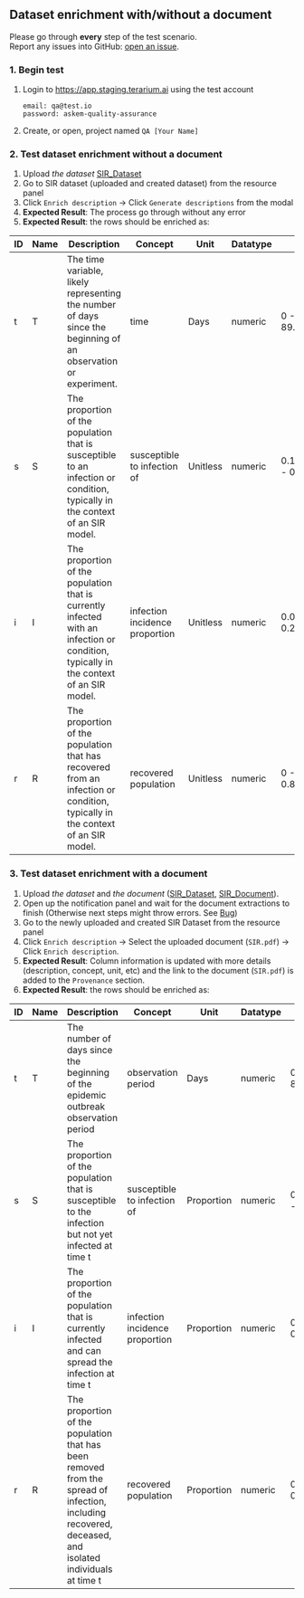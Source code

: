 ## Dataset enrichment with/without a document
Please go through __every__ step of the test scenario.\
Report any issues into GitHub: [open an issue](https://github.com/DARPA-ASKEM/terarium/issues/new?assignees=&labels=bug%2C+Q%26A&template=qa-issue.md&title=%5BBUG%5D%3A+).

### 1. Begin test
1. Login to https://app.staging.terarium.ai using the test account
    ```
    email: qa@test.io
    password: askem-quality-assurance
    ```
2. Create, or open, project named `QA [Your Name]`


### 2. Test dataset enrichment without a document
1. Upload _the dataset_ [SIR_Dataset](https://drive.google.com/file/d/1wdCLKKznHaoCg1gWI7q7OO8W4F7zOjpc/view?usp=drive_link)
2. Go to SIR dataset (uploaded and created dataset) from the resource panel
3. Click `Enrich description` -> Click `Generate descriptions` from the modal
4. __Expected Result__: The process go through without any error
5. __Expected Result__: the rows should be enriched as:

| ID | Name | Description                                                                                                                           | Concept                        | Unit     | Datatype | Stats                              |
|----|------|---------------------------------------------------------------------------------------------------------------------------------------|--------------------------------|----------|----------|------------------------------------|
| t  | T    | The time variable, likely representing the number of days since the beginning of an observation or experiment.                        | time                           | Days     | numeric  | 0 - 44.77 - 89.5477386934673       |
| s  | S    | The proportion of the population that is susceptible to an infection or condition, typically in the context of an SIR model.          | susceptible to infection of    | Unitless | numeric  | 0.143079518218444 - 0.68 - 0.99995 |
| i  | I    | The proportion of the population that is currently infected with an infection or condition, typically in the context of an SIR model. | infection incidence proportion | Unitless | numeric  | 0.00005 - 0.08 - 0.218551123932438 |
| r  | R    | The proportion of the population that has recovered from an infection or condition, typically in the context of an SIR model.         | recovered population           | Unitless | numeric  | 0 - 0.24 - 0.810127005400101       |


### 3. Test dataset enrichment with a document
1. Upload _the dataset_ and _the document_ ([SIR_Dataset](https://drive.google.com/file/d/1wdCLKKznHaoCg1gWI7q7OO8W4F7zOjpc/view?usp=drive_link), [SIR_Document](https://drive.google.com/file/d/1GYyRrxs2Nd8BsU0fGzYW8hJ8CulK5AIY/view?usp=drive_link)).
2. Open up the notification panel and wait for the document extractions to finish (Otherwise next steps might throw errors. See [Bug](https://github.com/DARPA-ASKEM/terarium/issues/3523))
3. Go to the newly uploaded and created SIR Dataset from the resource panel
4. Click `Enrich description` -> Select the uploaded document (`SIR.pdf`) -> Click `Enrich description`.
5. __Expected Result__: Column information is updated with more details (description, concept, unit, etc) and the link to the document (`SIR.pdf`) is added to the `Provenance` section.
6. __Expected Result__: the rows should be enriched as:

| ID | Name | Description                                                                                                                                            | Concept                        | Unit       | Datatype | Stats                              |
|----|------|--------------------------------------------------------------------------------------------------------------------------------------------------------|--------------------------------|------------|----------|------------------------------------|
| t  | T    | The number of days since the beginning of the epidemic outbreak observation period                                                                     | observation period             | Days       | numeric  | 0 - 44.77 - 89.5477386934673       |
| s  | S    | The proportion of the population that is susceptible to the infection but not yet infected at time t                                                   | susceptible to infection of    | Proportion | numeric  | 0.143079518218444 - 0.68 - 0.99995 |
| i  | I    | The proportion of the population that is currently infected and can spread the infection at time t                                                     | infection incidence proportion | Proportion | numeric  | 0.00005 - 0.08 - 0.218551123932438 |
| r  | R    | The proportion of the population that has been removed from the spread of infection, including recovered, deceased, and isolated individuals at time t | recovered population           | Proportion | numeric  | 0 - 0.24 - 0.810127005400101       |
